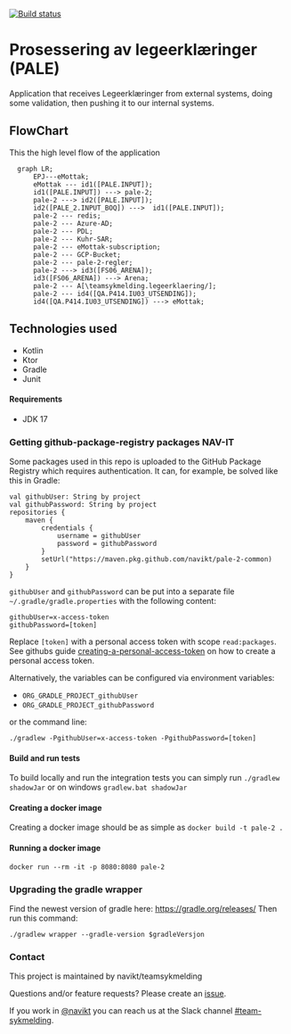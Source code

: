 [![Build status](https://github.com/navikt/pale-2/workflows/Deploy%20to%20dev%20and%20prod/badge.svg)](https://github.com/navikt/pale-2/workflows/Deploy%20to%20dev%20and%20prod/badge.svg)

# Prosessering av legeerklæringer (PALE)
Application that receives Legeerklæringer from external systems, doing some validation, then pushing it to our internal systems.


## FlowChart
This the high level flow of the application
```mermaid
  graph LR;
      EPJ---eMottak;
      eMottak --- id1([PALE.INPUT]);
      id1([PALE.INPUT]) ---> pale-2;
      pale-2 ---> id2([PALE.INPUT]);
      id2([PALE_2.INPUT_BOQ]) --->  id1([PALE.INPUT]);
      pale-2 --- redis;
      pale-2 --- Azure-AD;
      pale-2 --- PDL;
      pale-2 --- Kuhr-SAR;
      pale-2 --- eMottak-subscription;
      pale-2 --- GCP-Bucket;
      pale-2 --- pale-2-regler;
      pale-2 ---> id3([FS06_ARENA]);
      id3([FS06_ARENA]) ---> Arena;
      pale-2 --- A[\teamsykmelding.legeerklaering/];
      pale-2 --- id4([QA.P414.IU03_UTSENDING]);
      id4([QA.P414.IU03_UTSENDING]) ---> eMottak;
```

## Technologies used
* Kotlin
* Ktor
* Gradle
* Junit

#### Requirements

* JDK 17

### Getting github-package-registry packages NAV-IT
Some packages used in this repo is uploaded to the GitHub Package Registry which requires authentication. It can, for example, be solved like this in Gradle:
```
val githubUser: String by project
val githubPassword: String by project
repositories {
    maven {
        credentials {
            username = githubUser
            password = githubPassword
        }
        setUrl("https://maven.pkg.github.com/navikt/pale-2-common)
    }
}
```

`githubUser` and `githubPassword` can be put into a separate file `~/.gradle/gradle.properties` with the following content:

```                                                     
githubUser=x-access-token
githubPassword=[token]
```

Replace `[token]` with a personal access token with scope `read:packages`.
See githubs guide [creating-a-personal-access-token](https://docs.github.com/en/authentication/keeping-your-account-and-data-secure/creating-a-personal-access-token) on
how to create a personal access token.

Alternatively, the variables can be configured via environment variables:

* `ORG_GRADLE_PROJECT_githubUser`
* `ORG_GRADLE_PROJECT_githubPassword`

or the command line:

```
./gradlew -PgithubUser=x-access-token -PgithubPassword=[token]
```

#### Build and run tests
To build locally and run the integration tests you can simply run `./gradlew shadowJar` or on windows 
`gradlew.bat shadowJar`

#### Creating a docker image
Creating a docker image should be as simple as `docker build -t pale-2 .`

#### Running a docker image
`docker run --rm -it -p 8080:8080 pale-2`



### Upgrading the gradle wrapper
Find the newest version of gradle here: https://gradle.org/releases/ Then run this command:

```./gradlew wrapper --gradle-version $gradleVersjon```

### Contact

This project is maintained by navikt/teamsykmelding

Questions and/or feature requests? Please create an [issue](https://github.com/navikt/pale-2/issues).

If you work in [@navikt](https://github.com/navikt) you can reach us at the Slack
channel [#team-sykmelding](https://nav-it.slack.com/archives/CMA3XV997).
